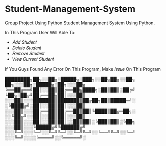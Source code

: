 # Student-Management-System

Group Project Using Python
Student Management System Using Python. 

In This Program User Will Able To:
- 𝐴𝑑𝑑 𝑆𝑡𝑢𝑑𝑒𝑛𝑡
- 𝐷𝑒𝑙𝑒𝑡𝑒 𝑆𝑡𝑢𝑑𝑒𝑛𝑡
- 𝑅𝑒𝑚𝑜𝑣𝑒 𝑆𝑡𝑢𝑑𝑒𝑛𝑡
- 𝑉𝑖𝑒𝑤 𝐶𝑢𝑟𝑟𝑒𝑛𝑡 𝑆𝑡𝑢𝑑𝑒𝑛𝑡


If You Guys Found Any Error On This Program, Make 𝑖𝑠𝑠𝑢𝑒 On This Program


████████╗██╗░░██╗░█████╗░███╗░░██╗██╗░░██╗  ██╗░░░██╗░█████╗░██╗░░░██╗
╚══██╔══╝██║░░██║██╔══██╗████╗░██║██║░██╔╝  ╚██╗░██╔╝██╔══██╗██║░░░██║
░░░██║░░░███████║███████║██╔██╗██║█████═╝░  ░╚████╔╝░██║░░██║██║░░░██║
░░░██║░░░██╔══██║██╔══██║██║╚████║██╔═██╗░  ░░╚██╔╝░░██║░░██║██║░░░██║
░░░██║░░░██║░░██║██║░░██║██║░╚███║██║░╚██╗  ░░░██║░░░╚█████╔╝╚██████╔╝
░░░╚═╝░░░╚═╝░░╚═╝╚═╝░░╚═╝╚═╝░░╚══╝╚═╝░░╚═╝  ░░░╚═╝░░░░╚════╝░░╚═════╝░
